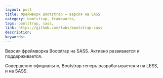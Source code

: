 ```yaml
---
layout: post
title: Фреймворк Bootstrap — версия на SASS
category: bootstrap, frameworks, 
tags: bootstrap, sass, 
link: https://github.com/twbs/bootstrap-sass
description: 
keywords: 
---
```


<p>Версия фреймворка Bootstrap на SASS. Активно развивается и поддерживается. </p>
<p>Совершенно официально, Bootstrap теперь разрабатывается и на LESS, и на SASS.</p>
